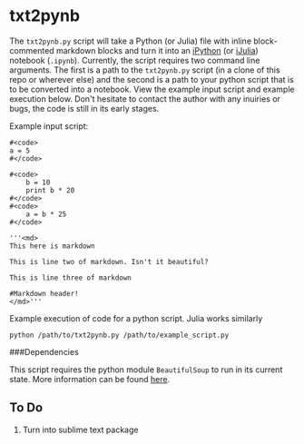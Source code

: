 # txt2pynb

The `txt2pynb.py` script will take a Python (or Julia) file with inline block-commented markdown blocks and turn it into an [iPython](http://ipython.org/notebook.html) (or [iJulia](https://github.com/JuliaLang/IJulia.jl)) notebook (`.ipynb`). Currently, the script requires two command line arguments. The first is a path to the `txt2pynb.py` script (in a clone of this repo or wherever else) and the second is a path to your python script that is to be converted into a notebook. View the example input script and example execution below. Don't hesitate to contact the author with any inuiries or bugs, the code is still in its early stages.

Example input script:
```
#<code>
a = 5
#</code>

#<code>
	b = 10
	print b * 20
#</code>
#<code>
	a = b * 25
#</code>

'''<md>
This here is markdown

This is line two of markdown. Isn't it beautiful?

This is line three of markdown

#Markdown header! 
</md>'''
```

Example execution of code for a python script. Julia works similarly

`python /path/to/txt2pynb.py /path/to/example_script.py`

###Dependencies

This script requires the python module `BeautifulSoup` to run in its current state. More information can be found [here](http://www.crummy.com/software/BeautifulSoup/).


To Do
-----
1. Turn into sublime text package
